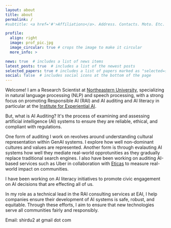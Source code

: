 ```yaml
---
layout: about
title: about
permalink: /
#subtitle: <a href='#'>Affiliations</a>. Address. Contacts. Moto. Etc.

profile:
  align: right
  image: prof_pic.jpg
  image_circular: true # crops the image to make it circular
  more_info: >

news: true  # includes a list of news items
latest_posts: true  # includes a list of the newest posts
selected_papers: true # includes a list of papers marked as "selected={true}"
social: false  # includes social icons at the bottom of the page
---
```


Welcome! I am a Research Scientist at [Northeastern University](https://www.northeastern.edu), specializing in natural language processing (NLP) and speech processing, with a strong focus on promoting Responsible AI (RAI) and AI auditing and AI literacy in particular at the [Institute for Experiential AI](https://ai.northeastern.edu).

But, what is AI Auditing?
It's the process of examining and assessing artificial intelligence (AI) systems to ensure they are reliable, ethical, and compliant with regulations.

One form of auditing I work on revolves around understanding cultural representation within GenAI systems. I explore how well non-dominant cultures and values are represented. Another form is through evalauting AI systems how well they mediate real-world opprotunities as they gradually replace traditional search engines. I also have been working on auditing AI-based services such as Uber in collaboration with [Eticas](https://eticas.ai) to measure real-world impact on communities.

I have been working on AI literacy initiatives to promote civic engagement on AI decisions that are effecting all of us.

In my role as a technical lead in the RAI consulting services at EAI, I help companies ensure their development of AI systems is safe, robust, and equitable. Through these efforts, I aim to ensure that new technologies serve all communities fairly and responsibly.

Email: shirdu2 at gmail dot com
